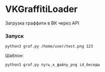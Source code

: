 # VKGraffitiLoader

Загрузка граффити в ВК через API

### Запуск

```
python3 graf.py /home/user/test.png 123
```

Шаблон:

```
python3 graf.py путь_к_файлу_png id_беседы
```
